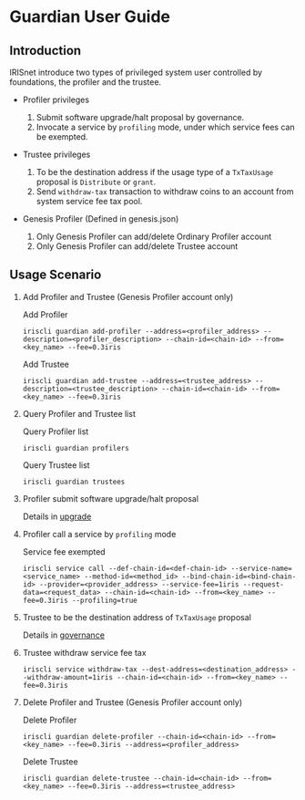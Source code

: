 # Guardian User Guide

## Introduction
IRISnet introduce two types of privileged system user controlled by foundations, the profiler and the trustee. 

* Profiler privileges
    1. Submit software upgrade/halt proposal by governance.
    2. Invocate a service by `profiling` mode, under which service fees can be exempted.
    
* Trustee privileges
    1. To be the destination address if the usage type of a `TxTaxUsage` proposal is `Distribute` or `grant`.
    2. Send `withdraw-tax` transaction to withdraw coins to an account from system service fee tax pool.
    
* Genesis Profiler (Defined in genesis.json)
    1. Only Genesis Profiler can add/delete Ordinary Profiler account
    2. Only Genesis Profiler can add/delete Trustee account
    
## Usage Scenario
1. Add Profiler and Trustee (Genesis Profiler account only)

    Add Profiler
    ```shell
    iriscli guardian add-profiler --address=<profiler_address> --description=<profiler_description> --chain-id=<chain-id> --from=<key_name> --fee=0.3iris 
    ```

    Add Trustee
    ```shell
    iriscli guardian add-trustee --address=<trustee_address> --description=<trustee_description> --chain-id=<chain-id> --from=<key_name> --fee=0.3iris 
    ```
    
2. Query Profiler and Trustee list

    Query Profiler list
    ```shell
    iriscli guardian profilers
    ```
    Query Trustee list
    ```shell
    iriscli guardian trustees
    ```
    
3. Profiler submit software upgrade/halt proposal

    Details in [upgrade](upgrade.md)

4. Profiler call a service by `profiling` mode

    Service fee exempted
    ```shell
    iriscli service call --def-chain-id=<def-chain-id> --service-name=<service_name> --method-id=<method_id> --bind-chain-id=<bind-chain-id> --provider=<provider_address> --service-fee=1iris --request-data=<request_data> --chain-id=<chain-id> --from=<key_name> --fee=0.3iris --profiling=true
    ```
    
5. Trustee to be the destination address of `TxTaxUsage` proposal

    Details in [governance](governance.md#proposals-on-community-funds-usage)
    
6. Trustee withdraw service fee tax

    ```shell
    iriscli service withdraw-tax --dest-address=<destination_address> --withdraw-amount=1iris --chain-id=<chain-id> --from=<key_name> --fee=0.3iris
    ```
    
7. Delete Profiler and Trustee (Genesis Profiler account only)

    Delete Profiler
    ```shell
    iriscli guardian delete-profiler --chain-id=<chain-id> --from=<key_name> --fee=0.3iris --address=<profiler_address>
    ```
    
    Delete Trustee
    ```shell
    iriscli guardian delete-trustee --chain-id=<chain-id> --from=<key_name> --fee=0.3iris --address=<trustee_address>
    ```
